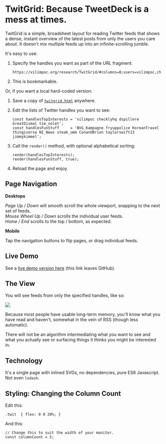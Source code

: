 # TwitGrid: Because TweetDeck is a mess at times.

TwitGrid is a simple, broadsheet layout for reading Twitter feeds that shows a
dense, instant overview of the latest posts from only the users you care about.
It doesn't mix multiple feeds up into an infinite-scrolling jumble.

It's easy to use:

1. Specify the handles you want as part of the URL fragment:

   ```
   https://vilimpoc.org/research/TwitGrid/#columns=8;users=vilimpoc,checklyhq,dspillere,gusso,GreatDismal,tim_nolet;users_sorted=BVG_Kampagne,fryuppolice,KoreanTravel,thingiverse,NI_News,steak_umm,ConanOBrien,taylorswift13,jimmykimmel
   ```

2. This is bookmarkable.

Or, if you want a local hard-coded version:

1. Save a copy of [`twitgrid.html`](https://raw.githubusercontent.com/nuket/TwitGrid/master/twitgrid.html) anywhere.

2. Edit the lists of Twitter handles you want to see:

   ```
   const handlesTopInterests = 'vilimpoc checklyhq dspillere GreatDismal tim_nolet';
   const handlesFunStuff     = 'BVG_Kampagne fryuppolice KoreanTravel thingiverse NI_News steak_umm ConanOBrien taylorswift13 jimmykimmel';
   ```

3. Call the `render()` method, with optional alphabetical sorting:

   ```
   render(handlesTopInterests);
   render(handlesFunStuff, true);
   ```

4. Reload the page and enjoy.

## Page Navigation

**Desktops**

*Page Up / Down* will smooth scroll the whole viewport, snapping to the next set of feeds.  
*Mouse Wheel Up / Down* scrolls the individual user feeds.  
*Home / End* scrolls to the top / bottom, as expected.

**Mobile**

Tap the navigation buttons to flip pages, or drag individual feeds.

## Live Demo

See a [live demo version here](https://vilimpoc.org/research/TwitGrid/#columns=8;users=vilimpoc,checklyhq,dspillere,gusso,GreatDismal,tim_nolet;users_sorted=BVG_Kampagne,fryuppolice,KoreanTravel,thingiverse,NI_News,steak_umm,ConanOBrien,taylorswift13,jimmykimmel) (this link leaves GitHub).

## The View

You will see feeds from only the specified handles, like so:

![](twitgrid.apng)

Because most people have usable long-term memory, you'll know what you have read
and haven't, somewhat in the vein of RSS (though less automatic).

There will not be an algorithm intermediating what you want to see and what you
actually see or surfacing things it thinks you might be interested in.

## Technology

It's a single page with inlined SVGs, no dependencies, pure ES6 Javascript. Not
even `lodash`. 

## Styling: Changing the Column Count

Edit this:

```
.twit  { flex: 0 0 20%; }
```

And this:

```
// Change this to suit the width of your monitor.
const columnCount = 5;
```

